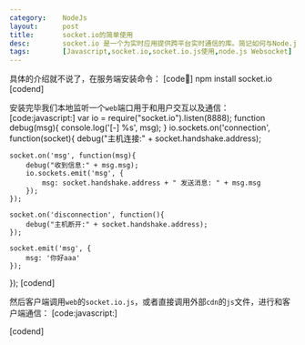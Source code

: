 ```yaml
---
category:    NodeJs
layout:      post
title:       socket.io的简单使用
desc:        socket.io 是一个为实时应用提供跨平台实时通信的库。简记如何与Node.js完美搭配使用
tags:        [Javascript,socket.io,socket.io.js使用,node.js Websocket]
---
```

具体的介绍就不说了，在服务端安装命令：
[code:shell:]
npm install socket.io
[codend]

安装完毕我们本地监听一个`web`端口用于和用户交互以及通信：
[code:javascript:]
var io = require("socket.io").listen(8888);
function debug(msg){
    console.log('[-] %s', msg);
}
io.sockets.on('connection', function(socket){
    debug("主机连接:" + socket.handshake.address);

    socket.on('msg', function(msg){
        debug("收到信息:" + msg.msg);
        io.sockets.emit('msg', {
            msg: socket.handshake.address + " 发送消息: " + msg.msg
        });
    });

    socket.on('disconnection', function(){
        debug("主机断开:" + socket.handshake.address);
    });

    socket.emit('msg', {
        msg: '你好aaa'
    });
});
[codend]

然后客户端调用`web`的`socket.io.js`，或者直接调用外部`cdn`的`js`文件，进行和客户端通信：
[code:javascript:]
<script src="http://localhost:8888/socket.io/socket.io.js"></script>
<script type="text/javascript">
var socket = io.connect("http://localhost:8888");
socket.on("msg", function(msg){
    console.log("[+] " + msg.msg);
});
socket.emit("msg", {
    msg: "Hello!!!"
});
</script>
[codend]